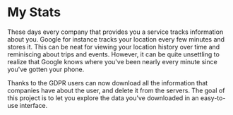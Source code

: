 # My Stats
These days every company that provides you a service tracks information about you. Google for instance tracks your location every few minutes and stores it. This can be neat for viewing your location history over time and reminiscing about trips and events. However, it can be quite unsettling to realize that Google knows where you've been nearly every minute since you've gotten your phone. 

Thanks to the GDPR users can now download all the information that companies have about the user, and delete it from the servers. The goal of this project is to let you explore the data you've downloaded in an easy-to-use interface. 